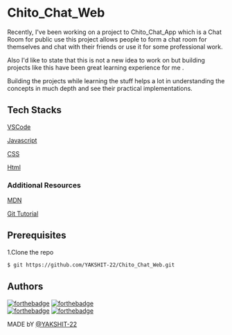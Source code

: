 # Chito_Chat_Web

Recently, I've been working on a project to Chito_Chat_App which is a Chat Room for public use this project allows people to form a chat room for themselves and chat with their friends or use it for some professional work.

Also I'd like to state that this is not a new idea to work on but building projects like this have been great learning experience for me .


Building the projects while learning the stuff helps a lot in understanding the concepts in much depth and see their practical implementations.

## Tech Stacks

[VSCode](https://code.visualstudio.com/)

[Javascript](https://www.javascript.com/)

[CSS](https://www.w3.org/Style/CSS/Overview.en.html)

[Html](https://html.com/)

### Additional Resources

[MDN](https://developer.mozilla.org/en-US/)

[Git Tutorial](https://www.atlassian.com/git/tutorials)

## Prerequisites

1.Clone the repo

```bash
$ git https://github.com/YAKSHIT-22/Chito_Chat_Web.git
```

## Authors

[![forthebadge](https://forthebadge.com/images/badges/open-source.svg)](https://forthebadge.com)
[![forthebadge](https://forthebadge.com/images/badges/built-with-love.svg)](https://forthebadge.com)  
[![forthebadge](https://forthebadge.com/images/badges/made-with-javascript.svg)](https://forthebadge.com)
[![forthebadge](https://forthebadge.com/images/badges/uses-git.svg)](https://forthebadge.com)

MADE bY [@YAKSHIT-22](https://github.com/YAKSHIT-22)

